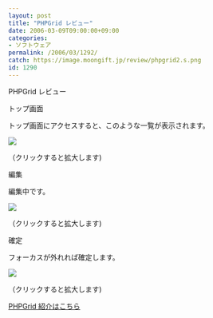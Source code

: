 ```yaml
---
layout: post
title: "PHPGrid レビュー"
date: 2006-03-09T09:00:00+09:00
categories:
- ソフトウェア
permalink: /2006/03/1292/
catch: https://image.moongift.jp/review/phpgrid2.s.png
id: 1290
---
```

PHPGrid レビュー  
<!--more-->

トップ画面

  

トップ画面にアクセスすると、このような一覧が表示されます。

  

[![](https://image.moongift.jp/review/phpgrid1.s.png)](https://image.moongift.jp/review/phpgrid1.png)  
  
（クリックすると拡大します)

  

編集

  

編集中です。

  

[![](https://image.moongift.jp/review/phpgrid2.s.png)](https://image.moongift.jp/review/phpgrid2.png)  
  
（クリックすると拡大します)

  

確定

  

フォーカスが外れれば確定します。

  

[![](https://image.moongift.jp/review/phpgrid3.s.png)](https://image.moongift.jp/review/phpgrid3.png)  
  
（クリックすると拡大します)

  

[PHPGrid 紹介はこちら](http://fw.moongift.jp/intro/i-1281.html)

